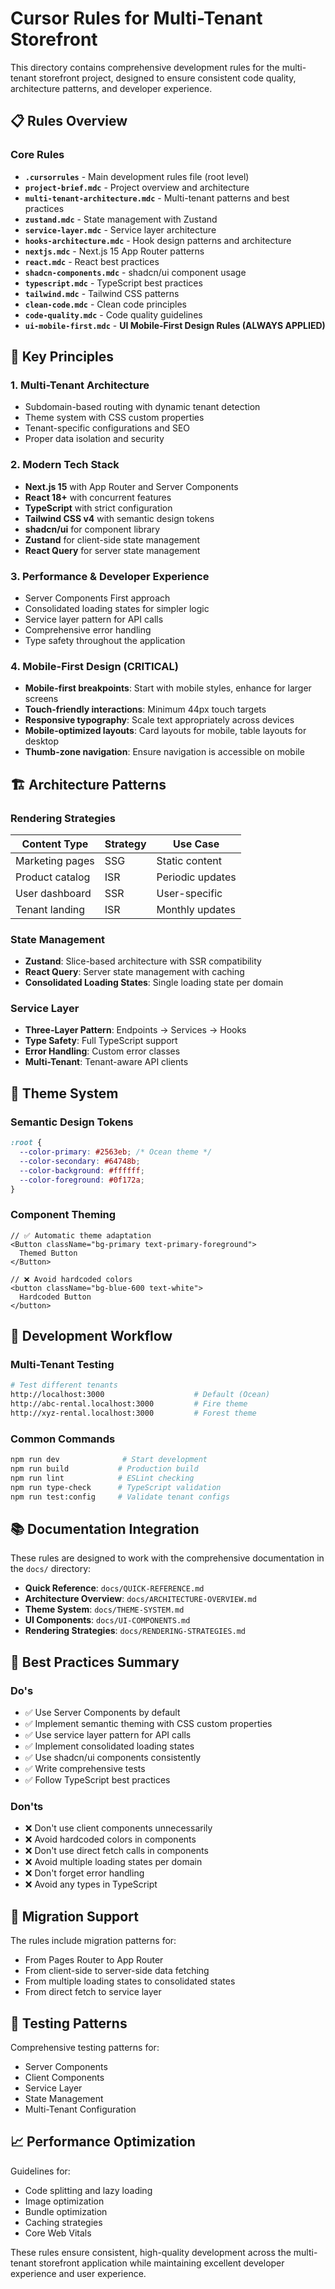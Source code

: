 # Cursor Rules for Multi-Tenant Storefront

This directory contains comprehensive development rules for the multi-tenant storefront project, designed to ensure consistent code quality, architecture patterns, and developer experience.

## 📋 **Rules Overview**

### **Core Rules**

- **`.cursorrules`** - Main development rules file (root level)
- **`project-brief.mdc`** - Project overview and architecture
- **`multi-tenant-architecture.mdc`** - Multi-tenant patterns and best practices
- **`zustand.mdc`** - State management with Zustand
- **`service-layer.mdc`** - Service layer architecture
- **`hooks-architecture.mdc`** - Hook design patterns and architecture
- **`nextjs.mdc`** - Next.js 15 App Router patterns
- **`react.mdc`** - React best practices
- **`shadcn-components.mdc`** - shadcn/ui component usage
- **`typescript.mdc`** - TypeScript best practices
- **`tailwind.mdc`** - Tailwind CSS patterns
- **`clean-code.mdc`** - Clean code principles
- **`code-quality.mdc`** - Code quality guidelines
- **`ui-mobile-first.mdc`** - **UI Mobile-First Design Rules (ALWAYS APPLIED)**

## 🎯 **Key Principles**

### **1. Multi-Tenant Architecture**

- Subdomain-based routing with dynamic tenant detection
- Theme system with CSS custom properties
- Tenant-specific configurations and SEO
- Proper data isolation and security

### **2. Modern Tech Stack**

- **Next.js 15** with App Router and Server Components
- **React 18+** with concurrent features
- **TypeScript** with strict configuration
- **Tailwind CSS v4** with semantic design tokens
- **shadcn/ui** for component library
- **Zustand** for client-side state management
- **React Query** for server state management

### **3. Performance & Developer Experience**

- Server Components First approach
- Consolidated loading states for simpler logic
- Service layer pattern for API calls
- Comprehensive error handling
- Type safety throughout the application

### **4. Mobile-First Design (CRITICAL)**

- **Mobile-first breakpoints**: Start with mobile styles, enhance for larger screens
- **Touch-friendly interactions**: Minimum 44px touch targets
- **Responsive typography**: Scale text appropriately across devices
- **Mobile-optimized layouts**: Card layouts for mobile, table layouts for desktop
- **Thumb-zone navigation**: Ensure navigation is accessible on mobile

## 🏗️ **Architecture Patterns**

### **Rendering Strategies**

| Content Type    | Strategy | Use Case         |
| --------------- | -------- | ---------------- |
| Marketing pages | SSG      | Static content   |
| Product catalog | ISR      | Periodic updates |
| User dashboard  | SSR      | User-specific    |
| Tenant landing  | ISR      | Monthly updates  |

### **State Management**

- **Zustand**: Slice-based architecture with SSR compatibility
- **React Query**: Server state management with caching
- **Consolidated Loading States**: Single loading state per domain

### **Service Layer**

- **Three-Layer Pattern**: Endpoints → Services → Hooks
- **Type Safety**: Full TypeScript support
- **Error Handling**: Custom error classes
- **Multi-Tenant**: Tenant-aware API clients

## 🎨 **Theme System**

### **Semantic Design Tokens**

```css
:root {
  --color-primary: #2563eb; /* Ocean theme */
  --color-secondary: #64748b;
  --color-background: #ffffff;
  --color-foreground: #0f172a;
}
```

### **Component Theming**

```tsx
// ✅ Automatic theme adaptation
<Button className="bg-primary text-primary-foreground">
  Themed Button
</Button>

// ❌ Avoid hardcoded colors
<button className="bg-blue-600 text-white">
  Hardcoded Button
</button>
```

## 🔧 **Development Workflow**

### **Multi-Tenant Testing**

```bash
# Test different tenants
http://localhost:3000                    # Default (Ocean)
http://abc-rental.localhost:3000         # Fire theme
http://xyz-rental.localhost:3000         # Forest theme
```

### **Common Commands**

```bash
npm run dev              # Start development
npm run build           # Production build
npm run lint            # ESLint checking
npm run type-check      # TypeScript validation
npm run test:config     # Validate tenant configs
```

## 📚 **Documentation Integration**

These rules are designed to work with the comprehensive documentation in the `docs/` directory:

- **Quick Reference**: `docs/QUICK-REFERENCE.md`
- **Architecture Overview**: `docs/ARCHITECTURE-OVERVIEW.md`
- **Theme System**: `docs/THEME-SYSTEM.md`
- **UI Components**: `docs/UI-COMPONENTS.md`
- **Rendering Strategies**: `docs/RENDERING-STRATEGIES.md`

## 🎯 **Best Practices Summary**

### **Do's**

- ✅ Use Server Components by default
- ✅ Implement semantic theming with CSS custom properties
- ✅ Use service layer pattern for API calls
- ✅ Implement consolidated loading states
- ✅ Use shadcn/ui components consistently
- ✅ Write comprehensive tests
- ✅ Follow TypeScript best practices

### **Don'ts**

- ❌ Don't use client components unnecessarily
- ❌ Avoid hardcoded colors in components
- ❌ Don't use direct fetch calls in components
- ❌ Avoid multiple loading states per domain
- ❌ Don't forget error handling
- ❌ Avoid any types in TypeScript

## 🔄 **Migration Support**

The rules include migration patterns for:

- From Pages Router to App Router
- From client-side to server-side data fetching
- From multiple loading states to consolidated states
- From direct fetch to service layer

## 🧪 **Testing Patterns**

Comprehensive testing patterns for:

- Server Components
- Client Components
- Service Layer
- State Management
- Multi-Tenant Configuration

## 📈 **Performance Optimization**

Guidelines for:

- Code splitting and lazy loading
- Image optimization
- Bundle optimization
- Caching strategies
- Core Web Vitals

These rules ensure consistent, high-quality development across the multi-tenant storefront application while maintaining excellent developer experience and user experience.
